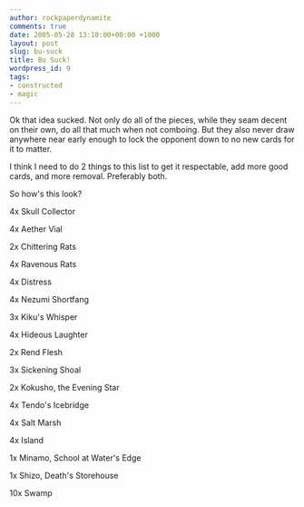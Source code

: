 ```yaml
---
author: rockpaperdynamite
comments: true
date: 2005-05-28 13:10:00+00:00 +1000
layout: post
slug: bu-suck
title: Bu Suck!
wordpress_id: 9
tags:
- constructed
- magic
---
```


Ok that idea sucked. Not only do all of the pieces, while they seam decent on their own, do all that much when not comboing. But they also never draw anywhere near early enough to lock the opponent down to no new cards for it to matter.

I think I need to do 2 things to this list to get it respectable, add more good cards, and more removal.  Preferably both.

So how's this look?




4x Skull Collector  

4x Aether Vial  

2x Chittering Rats  

4x Ravenous Rats  

4x Distress  

4x Nezumi Shortfang  

3x Kiku's Whisper  

4x Hideous Laughter  

2x Rend Flesh  

3x Sickening Shoal  

2x Kokusho, the Evening Star




4x Tendo's Icebridge  

4x Salt Marsh  

4x Island  

1x Minamo, School at Water's Edge  

1x Shizo, Death's Storehouse  

10x Swamp




